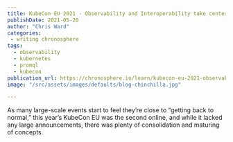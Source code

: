 ```yaml
---
title: KubeCon EU 2021 - Observability and Interoperability take center stage
publishDate: 2021-05-20
author: "Chris Ward"
categories:
 - writing chronosphere
tags:
  - observability
  - kubernetes
  - promql
  - kubecon
publication_url: https://chronosphere.io/learn/kubecon-eu-2021-observability-and-interoperability-take-center-stage/
image: "/src/assets/images/defaults/blog-chinchilla.jpg"

---
```


As many large-scale events start to feel they’re close to “getting back to normal,” this year’s KubeCon EU was the second online, and while it lacked any large announcements, there was plenty of consolidation and maturing of concepts.